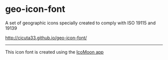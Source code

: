 # geo-icon-font
A set of geographic icons specially created to comply with ISO 19115 and 19139

http://cicuta33.github.io/geo-icon-font/

---

This icon font is created using the [IcoMoon app](https://icomoon.io/app)
